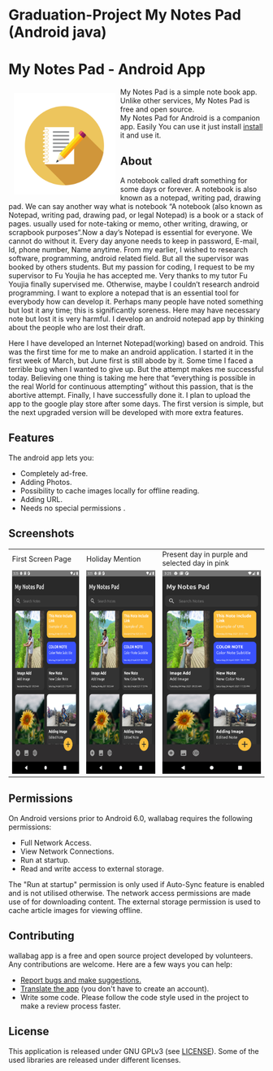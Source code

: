 # Graduation-Project My Notes Pad (Android java)
# My Notes Pad - Android App 

<img src="/Others/Images/notes_launcher.png" align="left"
width="200" hspace="10" vspace="10">

My Notes Pad is a simple note book app.  
Unlike other services, My Notes Pad is free and open source.  
My Notes Pad for Android is a companion app. Easily You can use it just install [install](https://github.com/MD-Anower/Graduation-Project-My-Notes-Pad-Android/raw/main/app/release/app-release.apk) it and use it.


<!---

<p align="left">
<a href="https://play.google.com/store/apps/details?id=fr.gaulupeau.apps.InThePoche">
    <img alt="Get it on Google Play"
        height="80"
        src="https://play.google.com/intl/en_us/badges/images/generic/en_badge_web_generic.png" />
</a>  
<a href="https://f-droid.org/app/fr.gaulupeau.apps.InThePoche">
    <img alt="Get it on F-Droid"
        height="80"
        src="https://f-droid.org/badge/get-it-on.png" />
        </a>
        </p>

-->



## About

A notebook called draft something for some days or forever. A notebook is also known as a notepad, writing pad, drawing pad.
We can say another way what is notebook “A notebook (also known as Notepad, writing pad, drawing pad, or legal Notepad) is a book or a stack of pages.
usually used for note-taking or memo, other writing, drawing, or scrapbook purposes”.Now a day’s Notepad is essential for everyone.
We cannot do without it. Every day anyone needs to keep in password, E-mail, Id, phone number, Name anytime.
From my earlier, I wished to research software, programming, android related field. But all the supervisor was booked by others students.
But my passion for coding, I request to be my supervisor to Fu Youjia he has accepted me. Very thanks to my tutor Fu Youjia finally supervised me.
Otherwise, maybe I couldn’t research android programming. I want to explore a notepad that is an essential tool for everybody how can develop it.
Perhaps many people have noted something but lost it any time; this is significantly soreness. Here may have necessary note but lost it is very harmful.
I develop an android notepad app by thinking about the people who are lost their draft. 

Here I have developed an Internet Notepad(working) based on android.
This was the first time for me to make an android application. I started it in the first week of March, but June first is still abode by it.
Some time I faced a terrible bug when I wanted to give up. But the attempt makes me successful today.
Believing one thing is taking me here that “everything is possible in the real World for continuous attempting” without this passion, that is the abortive attempt.
Finally, I have successfully done it. I plan to upload the app to the google play store after some days.
The first version is simple, but the next upgraded version will be developed with more extra features.


## Features

The android app lets you:
- Completely ad-free.
- Adding Photos.
- Possibility to cache images locally for offline reading.
- Adding URL.
- Needs no special permissions .

## Screenshots
<!---
[<img src="/Others/Images/Screenshot_1622712307.png" align="left"
width="200"
    hspace="10" vspace="10">](/Others/Images/Screenshot_1622712307.png)
[<img src="/Others/Images/Screenshot_1622784213.png" align="center"
width="200"
    hspace="10" vspace="10">](/Others/Images/Screenshot_1622784213.png)
    
[<img src="/Others/Images/Screenshot_1622712818.png" align="left"
width="200"
    hspace="10" vspace="10">](Screenshot_1622712818.png)
[<img src="/Others/Images/Screenshot_1622783169.png" align="center"
width="200"
    hspace="10" vspace="10">](/Others/Images/Screenshot_1622783169.png)

[<img src="/Others/Images/Screenshot_1622784131.png" align="left"
width="200"
    hspace="10" vspace="10">](/Others/Images/Screenshot_1622784131.png)
[<img src="/Others/Images/Screenshot_1622784201.png" align="center"
width="200"
    hspace="10" vspace="10">](/Others/Images/Screenshot_1622784201.png)
    
    -->
    
<table>
  <tr>
    <td>First Screen Page</td>
     <td>Holiday Mention</td>
     <td>Present day in purple and selected day in pink</td>
  </tr>
  <tr>
    <td><img src="/Others/Images/Screenshot_1622712307.png" width=200 height=400></td>
    <td><img src="/Others/Images/Screenshot_1622712307.png" width=200 height=400></td>
    <td><img src="/Others/Images/Screenshot_1622712307.png" width=200 height=400></td>
  </tr>
 </table>

## Permissions

On Android versions prior to Android 6.0, wallabag requires the following permissions:
- Full Network Access.
- View Network Connections.
- Run at startup.
- Read and write access to external storage.

The "Run at startup" permission is only used if Auto-Sync feature is enabled and is not utilised otherwise. The network access permissions are made use of for downloading content. The external storage permission is used to cache article images for viewing offline.

## Contributing

wallabag app is a free and open source project developed by volunteers. Any contributions are welcome. Here are a few ways you can help:
 * [Report bugs and make suggestions.](https://github.com/wallabag/android-app/issues)
 * [Translate the app](https://hosted.weblate.org/projects/wallabag/android-app/) (you don't have to create an account).
 * Write some code. Please follow the code style used in the project to make a review process faster.

## License

This application is released under GNU GPLv3 (see [LICENSE](LICENSE)).
Some of the used libraries are released under different licenses.
